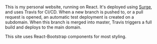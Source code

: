 This is my personal website, running on React. It's deployed using [Surge](https://surge.sh/), and uses Travis for CI/CD. When a new branch is pushed to, or a pull request is opened, an automatic test deployment is created on a subdomain. When this branch is merged into master, Travis triggers a full build and deploys to the main domain.

This site uses React-Bootstrap components for most styling.
